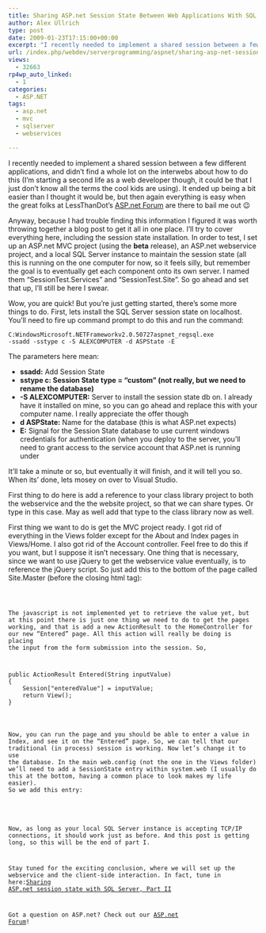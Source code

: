 ```yaml
---
title: Sharing ASP.net Session State Between Web Applications With SQL Server – Part I
author: Alex Ullrich
type: post
date: 2009-01-23T17:15:00+00:00
excerpt: "I recently needed to implement a shared session between a few different applications, and didn't find a whole lot on the interwebs about how to do this (I'm starting a second life as a web developer though, it could be that I just don't know all the ter&hellip;"
url: /index.php/webdev/serverprogramming/aspnet/sharing-asp-net-session-state-between-we/
views:
  - 32663
rp4wp_auto_linked:
  - 1
categories:
  - ASP.NET
tags:
  - asp.net
  - mvc
  - sqlserver
  - webservices

---
```

I recently needed to implement a shared session between a few different applications, and didn&#8217;t find a whole lot on the interwebs about how to do this (I&#8217;m starting a second life as a web developer though, it could be that I just don&#8217;t know all the terms the cool kids are using). It ended up being a bit easier than I thought it would be, but then again everything is easy when the great folks at LessThanDot&#8217;s [ASP.net Forum][1] are there to bail me out 😉

Anyway, because I had trouble finding this information I figured it was worth throwing together a blog post to get it all in one place. I&#8217;ll try to cover everything here, including the session state installation. In order to test, I set up an ASP.net MVC project (using the **beta** release), an ASP.net webservice project, and a local SQL Server instance to maintain the session state (all this is running on the one computer for now, so it feels silly, but remember the goal is to eventually get each component onto its own server. I named them &#8220;SessionTest.Services&#8221; and &#8220;SessionTest.Site&#8221;. So go ahead and set that up, I&#8217;ll still be here I swear.

Wow, you are quick! But you&#8217;re just getting started, there&#8217;s some more things to do. First, lets install the SQL Server session state on localhost. You&#8217;ll need to fire up command prompt to do this and run the command: 

<code class="codespan">C:WindowsMicrosoft.NETFrameworkv2.0.50727aspnet_regsql.exe -ssadd -sstype c -S ALEXCOMPUTER -d ASPState -E</code>

The parameters here mean:

  * **ssadd:** Add Session State
  * **sstype c: Session State type = &#8220;custom&#8221; (not really, but we need to rename the database)**
  * **-S ALEXCOMPUTER:** Server to install the session state db on. I already have it installed on mine, so you can go ahead and replace this with your computer name. I really appreciate the offer though
  * **d ASPState:** Name for the database (this is what ASP.net expects)
  * **E:** Signal for the Session State database to use current windows credentials for authentication (when you deploy to the server, you&#8217;ll need to grant access to the service account that ASP.net is running under

It&#8217;ll take a minute or so, but eventually it will finish, and it will tell you so. When its&#8217; done, lets mosey on over to Visual Studio.

First thing to do here is add a reference to your class library project to both the webservice and the the website project, so that we can share types. Or type in this case. May as well add that type to the class library now as well.

First thing we want to do is get the MVC project ready. I got rid of everything in the Views folder except for the About and Index pages in Views/Home. I also got rid of the Account controller. Feel free to do this if you want, but I suppose it isn&#8217;t necessary. One thing that is necessary, since we want to use jQuery to get the webservice value eventually, is to reference the jQuery script. So just add this to the bottom of the page called Site.Master (before the closing html tag):

<code class="codespan"><script type="text/javascript" src="../../Scripts/jquery-1.2.6.min.js" /></code>

Next, we want to add a simple form to Index.aspx. This form just has one text input, and a submit button.

<pre><form id="mainForm" runat="server" action="/Home/Entered">
        <p>Give it a try: <input type="text" name="inputValue" /></p>
        <input type="submit" id="submitter" />
</form></pre>

You notice its&#8217; action is the page Home/Entered, which currently does not exist. So we need to add a new MVC Content Page with that name. In the page attributes, set EnableViewStateMac=&#8221;false&#8221;. Within the content place holder, we can add this HTML:

<pre><p>Entered Value was: <%= Session["enteredValue"].ToString() %></p>
<p>Try getting it from the service:</p>
<p><input type="button" id="retrieveButton" text="retrieve it!" onclick="retrieve()" /><input type="text" id="retrievedValue" /></p>
<script type="text/javascript">
    function retrieve() {
    }
</script></pre>

The javascript is not implemented yet to retrieve the value yet, but at this point there is just one thing we need to do to get the pages working, and that is add a new ActionResult to the HomeController for our new &#8220;Entered&#8221; page. All this action will really be doing is placing the input from the form submission into the session. So, 

<pre>public ActionResult Entered(String inputValue)
{
    Session["enteredValue"] = inputValue;
    return View();
}</pre>

Now, you can run the page and you should be able to enter a value in Index, and see it on the &#8220;Entered&#8221; page. So, we can tell that our traditional (in process) session is working. Now let&#8217;s change it to use the database. In the main web.config (not the one in the Views folder) we&#8217;ll need to add a SessionState entry within system.web (I usually do this at the bottom, having a common place to look makes my life easier). So we add this entry:

<code class="codespan"><sessionState mode="SQLServer" sqlConnectionString="Data Source=127.0.0.1; Integrated Security=SSPI" cookieless="false" timeout="20"/></code>

Now, as long as your local SQL Server instance is accepting TCP/IP connections, it should work just as before. And this post is getting long, so this will be the end of part I.

Stay tuned for the exciting conclusion, where we will set up the webservice and the client-side interaction. In fact, tune in here:[Sharing ASP.net session state with SQL Server, Part II][2]

Got a question on ASP.net? Check out our [ASP.net Forum][1]!

 [1]: http://forum.lessthandot.com/viewforum.php?f=27
 [2]: /index.php/WebDev/ServerProgramming/ASPNET/sharing-asp-net-session-state-between-ap